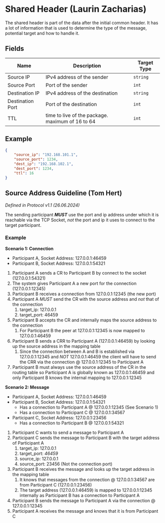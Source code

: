 # Shared Header (Laurin Zacharias)

The shared header is part of the data after the initial common header. It has a lot of information that is used to determine the type of the message, potential target and how to handle it.

## Fields

| Name | Description | Target Type |
|------|-------------|-------------|
| Source IP | IPv4 address of the sender | `string` |
| Source Port | Port of the sender | `int` |
| Destination IP | IPv4 address of the destination | `string` |
| Destination Port | Port of the destination | `int` |
| TTL | time to live of the package. maximum of 16 to 64 | `int` |

## Example

```json
{
    "source_ip": "192.168.101.1",
    "source_port": 1234,
    "dest_ip": "192.168.102.1",
    "dest_port": 1234,
    "ttl": 16
}
```

## Source Address Guideline (Tom Hert)

_Defined in Protocol v1.1 (26.06.2024)_

The sending participant **_MUST_** use the port and ip address under which it is reachable via the TCP Socket, _not_ the port and ip it uses to connect to the target participant.

### Example

**Scenario 1: Connection**

- Participant A, Socket Address: 127.0.0.1:46459
- Participant B, Socket Address: 127.0.0.1:54321

1. Participant A sends a CR to Participant B by connect to the socket (127.0.0.1:54321)
2. The system gives Participant A a new port for the connection (127.0.0.1:12345)
3. Participant B receives a connection from 127.0.0.1:12345 (the new port)
4. Participant A _MUST_ send the CR with the source address and _not_ that of the connection
    1. target_ip: 127.0.0.1
    2. target_port: 46459
5. Participant B accepts the CR and internally maps the source address to the connection
    1. For Participant B the peer at 127.0.0.1:12345 is now mapped to 127.0.0.1:46459
6. Participant B sends a CRR to Participant A (127.0.0.1:46459) by looking up the source address in the mapping table
    1. Since the connection between A and B is established via 127.0.0.1:12345 and _NOT_ 127.0.0.1:46459 the client will have to send the CRR via the connection @ 127.0.0.1:12345 to Participant A
7. Participant B must always use the source address of the CR in the routing table so Participant A is globally known as 127.0.0.1:46459 and only Participant B knows the internal mapping to 127.0.0.1:12345

**Scenario 2: Message**

- Participant A, Socket Address: 127.0.0.1:46459
- Participant B, Socket Address: 127.0.0.1:54321
   - Has a connection to Participant A @ 127.0.0.1:12345 (See Scenario 1)
   - Has a connection to Participant C @ 127.0.0.1:34567
- Participant C, Socket Address: 127.0.0.1:23456
    - Has a connection to Participant B @ 127.0.0.1:54321

1. Participant C wants to send a message to Participant A
2. Participant C sends the message to Participant B with the target address of Participant A
    1. target_ip: 127.0.0.1
    2. target_port: _46459_
    3. source_ip: 127.0.0.1
    4. source_port: 23456 (Not the connection port)
3. Participant B receives the message and looks up the target address in the mapping table
    1. It knows that messages from the connection @ 127.0.0.1:34567 are from Participant C (127.0.0.1:23456)
    2. The target address (127.0.0.1:46459) is mapped to 127.0.0.1:12345 internally as Participant B has a connection to Participant A
4. Participant B sends the message to Participant A via the connection @ 127.0.0.1:12345
5. Participant A receives the message and knows that it is from Participant C
